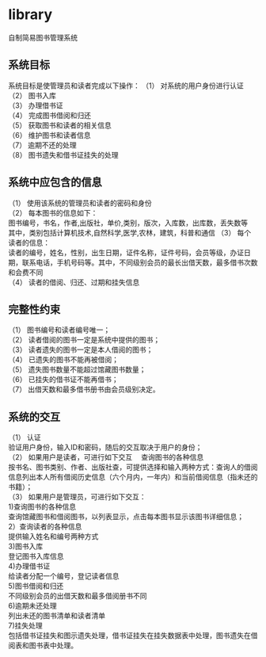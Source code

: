 # library
自制简易图书管理系统<br>
## 系统目标<br> 
系统目标是使管理员和读者完成以下操作： 
（1）	对系统的用户身份进行认证 <br>
（2）	图书入库 <br>
（3）	办理借书证 <br>
（4）	完成图书借阅和归还<br> 
（5）	获取图书和读者的相关信息<br> 
（6）	维护图书和读者信息 <br>
（7）	逾期不还的处理 <br>
（8）	图书遗失和借书证挂失的处理<br> 
## 系统中应包含的信息 
（1）	使用该系统的管理员和读者的密码和身份<br> 
（2）	每本图书的信息如下： <br>
     图书编号，书名，作者,出版社，单价,类别，版次，入库数，出库数，丢失数等<br> 
     其中，类别包括计算机技术,自然科学,医学,农林，建筑，科普和通信 
（3）	每个读者的信息： <br>
         读者的编号，姓名，性别，出生日期，证件名称，证件号码，会员等级，办证日期，联系电话，手机号码等。其中，不同级别会员的最长出借天数，最多借书次数和会费不同 <br> 
（4）	读者的借阅、归还、过期和挂失信息<br> 
## 完整性约束 <br>
（1）	图书编号和读者编号唯一；<br> 
（2）	读者借阅的图书一定是系统中提供的图书；<br> 
（3）	读者遗失的图书一定是本人借阅的图书； <br>
（4）	已遗失的图书不能再被借阅； <br>
（5）	遗失图书数量不能超过馆藏图书数量；<br> 
（6）	已挂失的借书证不能再借书； <br>
（7）	出借天数和最多借书册书由会员级别决定。<br> 
## 系统的交互 <br>
（1）	认证 <br>
 验证用户身份，输入ID和密码，随后的交互取决于用户的身份； <br>
（2）	如果用户是读者，可进行如下交互　  查询图书的各种信息 <br>
 按书名、图书类别、作者、出版社查，可提供选择和输入两种方式：查询人的借阅信息列出本人所有借阅历史信息（六个月内，一年内）和当前借阅信息（指未还的书籍）； <br>
（3）	如果用户是管理员，可进行如下交互：<br> 
  1)查询图书的各种信息 <br>
  查询馆藏图书和借阅图书，以列表显示，点击每本图书显示该图书详细信息；  <br>
  2）查询读者的各种信息 <br>
  提供输入姓名和编号两种方式 <br>
  3)图书入库<br> 
  登记图书入库信息<br> 
  4)办理借书证 <br>
  给读者分配一个编号，登记读者信息<br> 
  5)图书借阅和归还 <br>
  不同级别会员的出借天数和最多借阅册书不同<br> 
  6)逾期未还处理 <br>
  列出未还的图书清单和读者清单<br> 
  7)挂失处理 <br>
  包括借书证挂失和图示遗失处理，借书证挂失在挂失数据表中处理，图书遗失在借阅表和图书表中处理。 <br>
